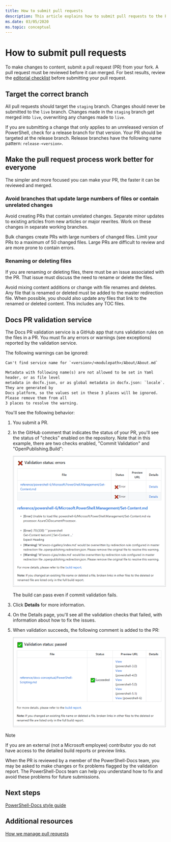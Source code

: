 ```yaml
---
title: How to submit pull requests
description: This article explains how to submit pull requests to the PowerShell-Docs repository.
ms.date: 03/05/2020
ms.topic: conceptual
---
```

# How to submit pull requests

To make changes to content, submit a pull request (PR) from your fork. A pull request must be
reviewed before it can merged. For best results, review the
[editorial checklist](editorial-checklist.md) before submitting your pull request.

## Target the correct branch

All pull requests should target the `staging` branch. Changes should never be submitted to the
`live` branch. Changes made in the `staging` branch get merged into `live`, overwriting any changes
made to `live`.

If you are submitting a change that only applies to an unreleased version of PowerShell, check for a
release branch for that version. Your PR should be targeted at the release branch. Release branches
have the following name pattern: `release-<version>`.

## Make the pull request process work better for everyone

The simpler and more focused you can make your PR, the faster it can be reviewed and merged.

### Avoid branches that update large numbers of files or contain unrelated changes

Avoid creating PRs that contain unrelated changes. Separate minor updates to existing articles from
new articles or major rewrites. Work on these changes in separate working branches.

Bulk changes create PRs with large numbers of changed files. Limit your PRs to a maximum of 50
changed files. Large PRs are difficult to review and are more prone to contain errors.

### Renaming or deleting files

If you are renaming or deleting files, there must be an issue associated with the PR. That issue
must discuss the need to rename or delete the files.

Avoid mixing content additions or change with file renames and deletes. Any file that is renamed or
deleted must be added to the master redirection file. When possible, you should also update any
files that link to the renamed or deleted content. This includes any TOC files.

## Docs PR validation service

The Docs PR validation service is a GitHub app that runs validation rules on the files in a PR. You
must fix any errors or warnings (see exceptions) reported by the validation service.

The following warnings can be ignored:

```
Can't find service name for `<version>/<modulepath>/About/About.md`
```

```
Metadata with following name(s) are not allowed to be set in Yaml header, or as file level
metadata in docfx.json, or as global metadata in docfx.json: `locale`. They are generated by
Docs platform, so the values set in these 3 places will be ignored. Please remove them from all
3 places to resolve the warning.
```

You'll see the following behavior:

1. You submit a PR.
1. In the GitHub comment that indicates the status of your PR, you'll see the status of "checks"
   enabled on the repository. Note that in this example, there are two checks enabled, "Commit Validation"
   and "OpenPublishing.Build":

   ![validation status - some checks failed](media/pull-requests/validation-failed.png)

   The build can pass even if commit validation fails.

1. Click **Details** for more information.
1. On the Details page, you'll see all the validation checks that failed, with information about how
   to fix the issues.
1. When validation succeeds, the following comment is added to the PR:

   ![Validation status: success](media/pull-requests/build-validation.png)

> [!NOTE]
> If you are an external (not a Microsoft employee) contributor you do not have access to the
> detailed build reports or preview links.

When the PR is reviewed by a member of the PowerShell-Docs team, you may be asked to make changes or
fix problems flagged by the validation report. The PowerShell-Docs team can help you understand how
to fix and avoid these problems for future submissions.

## Next steps

[PowerShell-Docs style guide](powershell-style-guide.md)

## Additional resources

[How we manage pull requests](managing-pull-requests.md)
